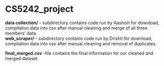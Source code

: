 # CS5242_project

**data collection/** - subdirectory contains code run by Aashish for download, compilation data into csv after manual cleaning and merge of all three members' data.<br>
**web_scraper/** - subdirectory contains code run by Drishti for download, compilation data into csv after manual cleaning and removal of duplicates.


**final_merged.csv** -file contains the final information for our cleaned and merged dataset.
